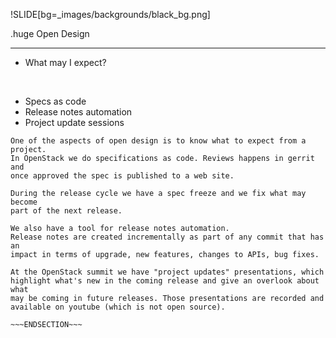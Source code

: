 !SLIDE[bg=_images/backgrounds/black_bg.png]

.huge <span class="white">Open</span> <span class="teal">Design</span>
<hr/>
<span class="white">

* What may I expect?

<br/>

* Specs as code
* Release notes automation
* Project update sessions
</span>

~~~SECTION:notes~~~
One of the aspects of open design is to know what to expect from a project.
In OpenStack we do specifications as code. Reviews happens in gerrit and
once approved the spec is published to a web site.

During the release cycle we have a spec freeze and we fix what may become
part of the next release.

We also have a tool for release notes automation.
Release notes are created incrementally as part of any commit that has an
impact in terms of upgrade, new features, changes to APIs, bug fixes.

At the OpenStack summit we have "project updates" presentations, which
highlight what's new in the coming release and give an overlook about what
may be coming in future releases. Those presentations are recorded and
available on youtube (which is not open source).

~~~ENDSECTION~~~

